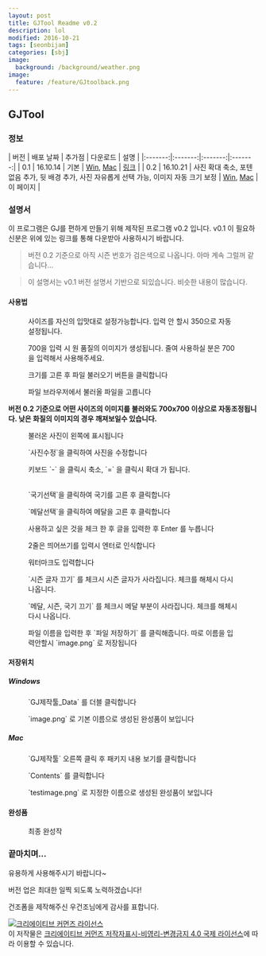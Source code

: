 ```yaml
---
layout: post
title: GJTool Readme v0.2
description: lol
modified: 2016-10-21
tags: [seonbijam]
categories: [sbj]
image:
  background: /background/weather.png
image:
  feature: /feature/GJtoolback.png
---
```



## GJTool

### 정보

| 버전 | 배포 날짜 | 추가점 | 다운로드 | 설명 |
|:-------:|:-------:|:-------:|:-------:|
| 0.1   | 16.10.14   | 기본   | [Win](https://drive.google.com/open?id=0B6pD7VjawyFuYk5samxzSUw3YXc), [Mac](https://drive.google.com/open?id=0B6pD7VjawyFuYVBnaTdmWFZ5Qzg)   | [링크](https://goodseonbi.github.io/duckfactory/sbj/GJTool-Readme_v0.1) |
| 0.2 | 16.10.21 | 사진 확대 축소, 포텐 없음 추가, 뒷 배경 추가, 사진 자유롭게 선택 가능, 이미지 자동 크기 보정 | [Win](https://drive.google.com/open?id=0B6pD7VjawyFuczZBa2k1VHNOZjQ), [Mac](https://drive.google.com/open?id=0B6pD7VjawyFuUGpSZDB3Y2VhQUk) | 이 페이지 |



### 설명서

이 프로그램은 GJ를 편하게 만들기 위해 제작된 프로그램 v0.2 입니다.
v0.1 이 필요하신분은 위에 있는 링크를 통해 다운받아 사용하시기 바랍니다.


>버전 0.2 기준으로 아직 시즌 번호가 검은색으로 나옵니다. 아마 계속 그럴꺼 같습니다...

>이 설명서는 v0.1 버전 설명서 기반으로 되있습니다. 비슷한 내용이 많습니다.

<!-- more -->

#### 사용법


<figure class="half center">
	<a href="https://raw.githubusercontent.com/goodseonbi/duckfactory/gh-pages/images/categories/sbj/gjtool/0.2sizecho.png"><img src="https://raw.githubusercontent.com/goodseonbi/duckfactory/gh-pages/images/categories/sbj/gjtool/0.2sizecho.png" alt=""></a>
	<figcaption>사이즈를 자신의 입맛대로 설정가능합니다. 입력 안 할시 350으로 자동 설정됩니다.</figcaption>
</figure>

<figure class="half center">
	<a href="https://raw.githubusercontent.com/goodseonbi/duckfactory/gh-pages/images/categories/sbj/gjtool/0.2sizecho2.png"><img src="https://raw.githubusercontent.com/goodseonbi/duckfactory/gh-pages/images/categories/sbj/gjtool/0.2sizecho2.png" alt=""></a>
	<figcaption>700을 입력 시 원 품질의 이미지가 생성됩니다. 줄여 사용하실 분은 700을 입력해서 사용해주세요.</figcaption>
</figure>

<figure class="half center">
	<a href="https://raw.githubusercontent.com/goodseonbi/duckfactory/gh-pages/images/categories/sbj/gjtool/main.png"><img src="https://raw.githubusercontent.com/goodseonbi/duckfactory/gh-pages/images/categories/sbj/gjtool/main.png" alt=""></a>
	<figcaption>크기를 고른 후 파일 불러오기 버튼을 클릭합니다</figcaption>
</figure>

<figure class="half center">
	<a href="https://raw.githubusercontent.com/goodseonbi/duckfactory/gh-pages/images/categories/sbj/gjtool/fileload.png"><img src="https://raw.githubusercontent.com/goodseonbi/duckfactory/gh-pages/images/categories/sbj/gjtool/fileload.png" alt=""></a>
	<figcaption>파일 브라우저에서 불러올 파일을 고릅니다</figcaption>
</figure>

**버전 0.2 기준으로 어떤 사이즈의 이미지를 불러와도 700x700 이상으로 자동조정됩니다. 낮은 화질의 이미지의 경우 깨져보일수 있습니다.**

<figure class="half center">
	<a href="https://raw.githubusercontent.com/goodseonbi/duckfactory/gh-pages/images/categories/sbj/gjtool/fileloadSet.png"><img src="https://raw.githubusercontent.com/goodseonbi/duckfactory/gh-pages/images/categories/sbj/gjtool/fileloadSet.png" alt=""></a>
	<figcaption>불러온 사진이 왼쪽에 표시됩니다</figcaption>
</figure>

<figure class="half center">
	<a href="https://raw.githubusercontent.com/goodseonbi/duckfactory/gh-pages/images/categories/sbj/gjtool/sprSet.png"><img src="https://raw.githubusercontent.com/goodseonbi/duckfactory/gh-pages/images/categories/sbj/gjtool/sprSet.png" alt=""></a>
	<figcaption>`사진수정`을 클릭하여 사진을 수정합니다</figcaption>
</figure>

<figure class="half center">
	<a href="https://raw.githubusercontent.com/goodseonbi/duckfactory/gh-pages/images/categories/sbj/gjtool/0.2resize.png"><img src="https://raw.githubusercontent.com/goodseonbi/duckfactory/gh-pages/images/categories/sbj/gjtool/0.2resize.png" alt=""></a>
	<figcaption>키보드 `-` 을 클릭시 축소, `=` 을 클릭시 확대 가 됩니다. </figcaption>
</figure>

<figure class="half center">
	<a href="https://raw.githubusercontent.com/goodseonbi/duckfactory/gh-pages/images/categories/sbj/gjtool/ki1.png"><img src="https://raw.githubusercontent.com/goodseonbi/duckfactory/gh-pages/images/categories/sbj/gjtool/ki1.png" alt=""></a>
	<a href="https://raw.githubusercontent.com/goodseonbi/duckfactory/gh-pages/images/categories/sbj/gjtool/ki2.png"><img src="https://raw.githubusercontent.com/goodseonbi/duckfactory/gh-pages/images/categories/sbj/gjtool/ki2.png" alt=""></a>
	<figcaption>`국기선택`을 클릭하여 국기를 고른 후 클릭합니다</figcaption>
</figure>

<figure class="half center">
	<a href="https://raw.githubusercontent.com/goodseonbi/duckfactory/gh-pages/images/categories/sbj/gjtool/medal.png"><img src="https://raw.githubusercontent.com/goodseonbi/duckfactory/gh-pages/images/categories/sbj/gjtool/medal.png" alt=""></a>
	<figcaption>`메달선택`을 클릭하여 메달을 고른 후 클릭합니다</figcaption>
</figure>

<figure class="half center">
	<a href="https://raw.githubusercontent.com/goodseonbi/duckfactory/gh-pages/images/categories/sbj/gjtool/name.png"><img src="https://raw.githubusercontent.com/goodseonbi/duckfactory/gh-pages/images/categories/sbj/gjtool/name.png" alt=""></a>
	<figcaption>사용하고 싶은 것을 체크 한 후 글을 입력한 후 Enter 를 누릅니다</figcaption>
</figure>

<figure class="half center">
	<a href="https://raw.githubusercontent.com/goodseonbi/duckfactory/gh-pages/images/categories/sbj/gjtool/name2.png"><img src="https://raw.githubusercontent.com/goodseonbi/duckfactory/gh-pages/images/categories/sbj/gjtool/name2.png" alt=""></a>
	<figcaption>2줄은 띄어쓰기를 입력시 엔터로 인식합니다</figcaption>
</figure>

<figure class="half center">
	<a href="https://raw.githubusercontent.com/goodseonbi/duckfactory/gh-pages/images/categories/sbj/gjtool/water.png"><img src="https://raw.githubusercontent.com/goodseonbi/duckfactory/gh-pages/images/categories/sbj/gjtool/water.png" alt=""></a>
	<figcaption>워터마크도 입력합니다</figcaption>
</figure>

<figure class="half center">
	<a href="https://raw.githubusercontent.com/goodseonbi/duckfactory/gh-pages/images/categories/sbj/gjtool/0.2delseason.png"><img src="https://raw.githubusercontent.com/goodseonbi/duckfactory/gh-pages/images/categories/sbj/gjtool/0.2delseason.png" alt=""></a>
	<figcaption>`시즌 글자 끄기` 를 체크시 시즌 글자가 사라집니다. 체크를 해체시 다시 나옵니다.</figcaption>
</figure>

<figure class="half center">
	<a href="https://raw.githubusercontent.com/goodseonbi/duckfactory/gh-pages/images/categories/sbj/gjtool/0.2delmedal.png"><img src="https://raw.githubusercontent.com/goodseonbi/duckfactory/gh-pages/images/categories/sbj/gjtool/0.2delmedal.png" alt=""></a>
	<figcaption>`메달, 시즌, 국기 끄기` 를 체크시 메달 부분이 사라집니다. 체크를 해체시 다시 나옵니다.</figcaption>
</figure>

<figure class="half center">
	<a href="https://raw.githubusercontent.com/goodseonbi/duckfactory/gh-pages/images/categories/sbj/gjtool/save.png"><img src="https://raw.githubusercontent.com/goodseonbi/duckfactory/gh-pages/images/categories/sbj/gjtool/save.png" alt=""></a>
	<figcaption>파일 이름을 입력한 후 `파일 저장하기` 를 클릭해줍니다. 따로 이름을 입력안할시 `image.png` 로 저장됩니다</figcaption>
</figure>

#### 저장위치

##### Windows

<figure class="half center">
	<a href="https://raw.githubusercontent.com/goodseonbi/duckfactory/gh-pages/images/categories/sbj/gjtool/win1.png"><img src="https://raw.githubusercontent.com/goodseonbi/duckfactory/gh-pages/images/categories/sbj/gjtool/win1.png" alt=""></a>
	<figcaption>`GJ제작툴_Data` 를 더블 클릭합니다</figcaption>
</figure>

<figure class="half center">
	<a href="https://raw.githubusercontent.com/goodseonbi/duckfactory/gh-pages/images/categories/sbj/gjtool/win2.png"><img src="https://raw.githubusercontent.com/goodseonbi/duckfactory/gh-pages/images/categories/sbj/gjtool/win2.png" alt=""></a>
	<figcaption>`image.png` 로 기본 이름으로 생성된 완성품이 보입니다</figcaption>
</figure>

##### Mac

<figure class="half center">
	<a href="https://raw.githubusercontent.com/goodseonbi/duckfactory/gh-pages/images/categories/sbj/gjtool/mac1.png"><img src="https://raw.githubusercontent.com/goodseonbi/duckfactory/gh-pages/images/categories/sbj/gjtool/mac1.png" alt=""></a>
	<figcaption>`GJ제작툴` 오른쪽 클릭 후 패키지 내용 보기를 클릭합니다</figcaption>
</figure>

<figure class="half center">
	<a href="https://raw.githubusercontent.com/goodseonbi/duckfactory/gh-pages/images/categories/sbj/gjtool/mac2.png"><img src="https://raw.githubusercontent.com/goodseonbi/duckfactory/gh-pages/images/categories/sbj/gjtool/mac2.png" alt=""></a>
	<figcaption>`Contents` 를 클릭합니다</figcaption>
</figure>

<figure class="half center">
	<a href="https://raw.githubusercontent.com/goodseonbi/duckfactory/gh-pages/images/categories/sbj/gjtool/mac3.png"><img src="https://raw.githubusercontent.com/goodseonbi/duckfactory/gh-pages/images/categories/sbj/gjtool/mac3.png" alt=""></a>
	<figcaption>`testimage.png` 로 지정한 이름으로 생성된 완성품이 보입니다</figcaption>
</figure>

#### 완성품

<figure class="half center">
	<a href="https://raw.githubusercontent.com/goodseonbi/duckfactory/gh-pages/images/categories/sbj/gjtool/end.png"><img src="https://raw.githubusercontent.com/goodseonbi/duckfactory/gh-pages/images/categories/sbj/gjtool/end.png" alt=""></a>
	<figcaption>최종 완성작</figcaption>
</figure>


### 끝마치며...

유용하게 사용해주시기 바랍니다~

버전 업은 최대한 일찍 되도록 노력하겠습니다!

건조폼을 제작해주신 우건조님에게 감사를 표합니다.


<a rel="license" href="http://creativecommons.org/licenses/by-nc-nd/4.0/"><img alt="크리에이티브 커먼즈 라이선스" style="border-width:0" src="https://i.creativecommons.org/l/by-nc-nd/4.0/88x31.png" /></a><br />이 저작물은 <a rel="license" href="http://creativecommons.org/licenses/by-nc-nd/4.0/">크리에이티브 커먼즈 저작자표시-비영리-변경금지 4.0 국제 라이선스</a>에 따라 이용할 수 있습니다.